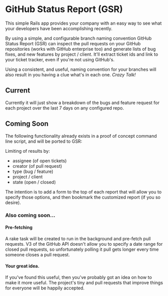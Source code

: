 # GitHub Status Report (GSR)

This simple Rails app provides your company with an easy way to see what your developers have been accomplishing recently. 

By using a simple, and configurable branch naming convention GitHub Status Report (GSR) can inspect the pull requests on your GitHub repositories (works with GitHub enterprise too) and generate lists of bug fixes, and new features by project / client. It'll extract ticket ids and link to your ticket tracker, even if you're not using GitHub's.

Using a consistent, and useful, naming convention for your branches will also result in you having a clue what's in each one. *Crazy Talk!*

## Current
Currently it will just show a breakdown of the bugs and feature request for each project over the last 7 days on any configured repo.

## Coming Soon
The following functionality already exists in a proof of concept command line script, and will be ported to GSR: 

Limiting of results by: 

* assignee (of open tickets)
* creator (of pull request)
* type (bug / feature)
* project / client
* state (open / closed)

The intention is to add a form to the top of each report that will allow you to specify those options, and then bookmark the customized report (if you so desire).

### Also coming soon...
#### Pre-fetching
A rake task will be created to run in the background and pre-fetch pull requests. V3 of the GitHub API doesn't allow you to specify a date range for closed pull requests, so unfortunately polling it pull gets longer every time someone closes a pull request. 

#### **Your great idea.**
If you've found this useful, then you've probably got an idea on how to make it more useful. The project's tiny and pull requests that improve things for everyone will be happily accepted.